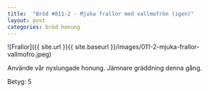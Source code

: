 ```yaml
---
title:  "Bröd #011-2 - Mjuka frallor med vallmofrön (igen)"
layout: post
categories: bröd honung
---
```


![Frallor]({{ site.url }}{{ site.baseurl }}/images/011-2-mjuka-frallor-vallmofro.jpeg)

Använde vår nyslungade honung. Jämnare gräddning denna gång.

Betyg: 5
